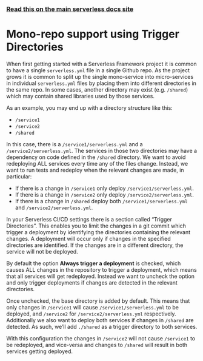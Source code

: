 <!--
title: Serverless Dashboard - CI/CD Mono Repos
menuText: Mono Repos
menuOrder: 7
layout: Doc
-->

<!-- DOCS-SITE-LINK:START automatically generated  -->

### [Read this on the main serverless docs site](https://serverless.com/framework/docs/guides/cicd/mono-repo/)

<!-- DOCS-SITE-LINK:END -->

# Mono-repo support using Trigger Directories

When first getting started with a Serverless Framework project it is common to have a single `serverless.yml` file in a single Github repo. As the project grows it is common to split up the single mono-service into micro-services in individual `serverless.yml` files by placing them into different directories in the same repo. In some cases, another directory may exist (e.g. `/shared`) which may contain shared libraries used by those services.

As an example, you may end up with a directory structure like this:

- `/service1`
- `/service2`
- `/shared`

In this case, there is a `/service1/serverless.yml` and a `/service2/serverless.yml`. The services in those two directories may have a dependency on code defined in the `/shared` directory. We want to avoid redeploying ALL services every time any of the files change. Instead, we want to run tests and redeploy when the relevant changes are made, in particular:

- If there is a change in `/service1` only deploy `/service1/serverless.yml`.
- If there is a change in `/service2` only deploy `/service2/serverless.yml`.
- If there is a change in `/shared` deploy both `/service1/serverless.yml` and `/service2/serverless.yml`.

In your Serverless CI/CD settings there is a section called “Trigger Directories”. This enables you to limit the changes in a git commit which trigger a deployment by identifying the directories containing the relevant changes. A deployment will occur only if changes in the specified directories are identified. If the changes are in a different directory, the service will not be deployed.

By default the option **Always trigger a deployment** is checked, which causes ALL changes in the repository to trigger a deployment, which means that all services will get redeployed. Instead we want to uncheck the option and only trigger deployments if changes are detected in the relevant directories.

Once unchecked, the base directory is added by default. This means that only changes in `/service1` will cause `/service1/serverless.yml` to be deployed, and `/service2` for `/service2/serverless.yml` respectively. Additionally we also want to deploy both services if changes in `/shared` are detected. As such, we’ll add `./shared` as a trigger directory to both services.

With this configuration the changes in `/service2` will not cause `/service1` to be redeployed, and vice-versa and changes to `/shared` will result in both services getting deployed.
